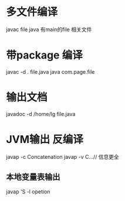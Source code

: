 # 多文件编译
javac file
java 有main的file 相关文件
# 带package 编译
javac -d . file.java
java com.page.file
# 输出文档
javadoc -d /home/lg file.java

# JVM输出 反编译
javap -c Concatenation
javap -v C...// 信息更全
## 本地变量表输出
javap 'S -l opetion
